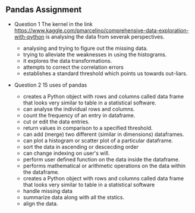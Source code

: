 ## Pandas Assignment

- Question 1
The kernel in the link  https://www.kaggle.com/pmarcelino/comprehensive-data-exploration-with-python
is analysing the data from severak perspectives.
    - analysing and trying to figure out the missing data.
    - trying to alleviate the weaknesses in using the histograms.
    - it explores the data transformations.
    - attempts to correct the correlation errors
    - establishes a standard threshold which points us towards out-liars.

- Question 2
15 uses of pandas
    - creates a Python object with rows and columns called data frame that looks very similar to table in a statistical software.
    - can analyse the individual rows and columns.
    - count the frequency of an entry in dataframe.
    - cut or edit the data entries.
    - return values in comparison to a specified threshold.
    - can add (merge) two different (similar in dimensions) dataframes.
    - can plot a histogram or scatter plot of a particular dataframe.
    - sort the data in ascending or descecding order
    - can change indexing on user's will.
    - perform user defined function on the data inside the dataframe.
    - performs mathematical or arithmetic operations on the data within the dataframe.
    - creates a Python object with rows and columns called data frame that looks very similar to table in a statistical software
    - handle missing data
    - summarize data along with all the ststics.
    - align the data.